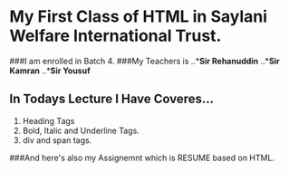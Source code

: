 # My First Class of HTML in Saylani Welfare International Trust.
###I am enrolled in Batch 4.
###My Teachers is 
..***Sir Rehanuddin**
..***Sir Kamran**
..***Sir Yousuf**

In Todays Lecture I Have Coveres...
---
1. Heading Tags
2. Bold, Italic and Underline Tags.
3. div and span tags.

###And here's also my Assignemnt which is RESUME based on HTML.

 
